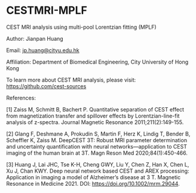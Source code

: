 # CESTMRI-MPLF

CEST MRI analysis using multi-pool Lorentzian fitting (MPLF)  

Author: Jianpan Huang

Email: jp.huang@cityu.edu.hk

Affiliation: Department of Biomedical Engineering, City University of Hong Kong

To learn more about CEST MRI analysis, please visit: https://github.com/cest-sources

References: 

[1] Zaiss M, Schmitt B, Bachert P. Quantitative separation of CEST effect from magnetization transfer and spillover effects by Lorentzian-line-fit analysis of z-spectra. Journal Magnetic Resonance 2011;211(2):149-155.

[2] Glang F, Deshmane A, Prokudin S, Martin F, Herz K, Lindig T, Bender B, Scheffler K, Zaiss M. DeepCEST 3T: Robust MRI parameter determination and uncertainty quantification with neural networks—application to CEST imaging of the human brain at 3T. Magn Reson Med 2020;84(1):450-466.

[3] Huang J, Lai JHC, Tse K-H, Cheng GWY, Liu Y, Chen Z, Han X, Chen L, Xu J, Chan KWY. Deep neural network based CEST and AREX processing: Application in imaging a model of Alzheimer’s disease at 3 T. Magnetic Resonance in Medicine 2021. DOI: https://doi.org/10.1002/mrm.29044.

